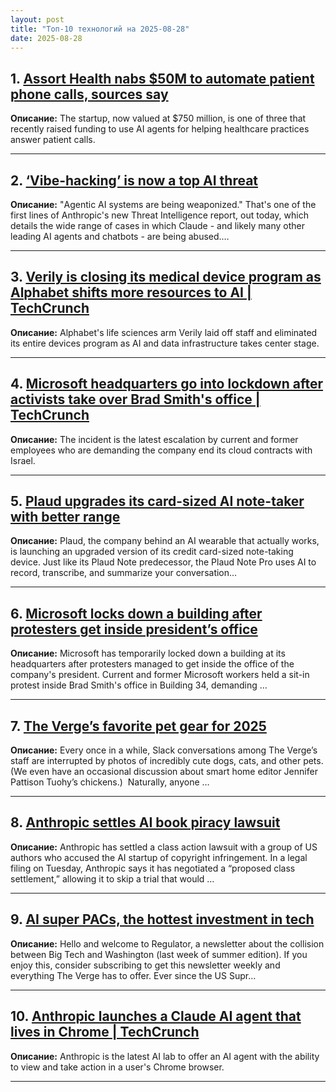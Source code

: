 ```yaml
---
layout: post
title: "Топ-10 технологий на 2025-08-28"
date: 2025-08-28
---
```


## 1. [Assort Health nabs $50M to automate patient phone calls, sources say](https://techcrunch.com/2025/08/26/assort-health-nabs-50m-to-automate-patient-phone-calls-sources-say/)

**Описание:** The startup, now valued at $750 million, is one of three that recently raised funding to use AI agents for helping healthcare practices answer patient calls.

---

## 2. [‘Vibe-hacking’ is now a top AI threat](https://www.theverge.com/ai-artificial-intelligence/766435/anthropic-claude-threat-intelligence-report-ai-cybersecurity-hacking)

**Описание:** "Agentic AI systems are being weaponized." That's one of the first lines of Anthropic's new Threat Intelligence report, out today, which details the wide range of cases in which Claude - and likely many other leading AI agents and chatbots - are being abused.…

---

## 3. [Verily is closing its medical device program as Alphabet shifts more resources to AI | TechCrunch](https://techcrunch.com/2025/08/26/verily-is-closing-its-medical-device-program-as-alphabet-shifts-more-resources-to-ai/)

**Описание:** Alphabet's life sciences arm Verily laid off staff and eliminated its entire devices program as AI and data infrastructure takes center stage.

---

## 4. [Microsoft headquarters go into lockdown after activists take over Brad Smith's office | TechCrunch](https://techcrunch.com/2025/08/26/microsoft-headquarters-go-into-lockdown-after-activists-take-over-brad-smiths-office/)

**Описание:** The incident is the latest escalation by current and former employees who are demanding the company end its cloud contracts with Israel.

---

## 5. [Plaud upgrades its card-sized AI note-taker with better range](https://www.theverge.com/news/766335/plaud-ai-note-pro-launch-pricing-availability)

**Описание:** Plaud, the company behind an AI wearable that actually works, is launching an upgraded version of its credit card-sized note-taking device. Just like its Plaud Note predecessor, the Plaud Note Pro uses AI to record, transcribe, and summarize your conversation…

---

## 6. [Microsoft locks down a building after protesters get inside president’s office](https://www.theverge.com/news/766324/microsoft-building-34-lockdown-protesters-brad-smith-office)

**Описание:** Microsoft has temporarily locked down a building at its headquarters after protesters managed to get inside the office of the company's president. Current and former Microsoft workers held a sit-in protest inside Brad Smith's office in Building 34, demanding …

---

## 7. [The Verge’s favorite pet gear for 2025](https://www.theverge.com/tech/765085/pet-gadgets-dog-cat-fish-favorites)

**Описание:** Every once in a while, Slack conversations among The Verge’s staff are interrupted by photos of incredibly cute dogs, cats, and other pets. (We even have an occasional discussion about smart home editor Jennifer Pattison Tuohy’s chickens.)  Naturally, anyone …

---

## 8. [Anthropic settles AI book piracy lawsuit](https://www.theverge.com/news/766311/anthropic-class-action-ai-piracy-authors-settlement)

**Описание:** Anthropic has settled a class action lawsuit with a group of US authors who accused the AI startup of copyright infringement. In a legal filing on Tuesday, Anthropic says it has negotiated a “proposed class settlement,” allowing it to skip a trial that would …

---

## 9. [AI super PACs, the hottest investment in tech](https://www.theverge.com/regulator-newsletter/766105/ai-super-pac-tech-investments)

**Описание:** Hello and welcome to Regulator, a newsletter about the collision between Big Tech and Washington (last week of summer edition). If you enjoy this, consider subscribing to get this newsletter weekly and everything The Verge has to offer. Ever since the US Supr…

---

## 10. [Anthropic launches a Claude AI agent that lives in Chrome | TechCrunch](https://techcrunch.com/2025/08/26/anthropic-launches-a-claude-ai-agent-that-lives-in-chrome/)

**Описание:** Anthropic is the latest AI lab to offer an AI agent with the ability to view and take action in a user's Chrome browser.

---

